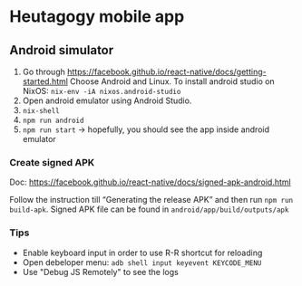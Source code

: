 # Heutagogy mobile app

## Android simulator

1. Go through https://facebook.github.io/react-native/docs/getting-started.html Choose Android and Linux.
To install android studio on NixOS: `nix-env -iA nixos.android-studio`
2. Open android emulator using Android Studio.
3. `nix-shell`
4. `npm run android`
5. `npm run start` → hopefully, you should see the app inside android emulator

### Create signed APK

Doc: https://facebook.github.io/react-native/docs/signed-apk-android.html

Follow the instruction till “Generating the release APK” and then run `npm run build-apk`.
Signed APK file can be found in `android/app/build/outputs/apk`

### Tips

* Enable keyboard input in order to use R-R shortcut for reloading
* Open debeloper menu: `adb shell input keyevent KEYCODE_MENU`
* Use "Debug JS Remotely" to see the logs
